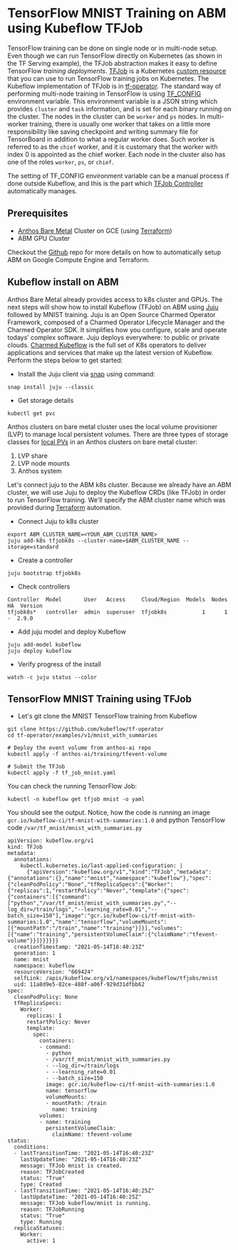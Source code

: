 # TensorFlow MNIST Training on ABM using Kubeflow TFJob
TensorFlow training can be done on single node or in multi-node setup. Even though we can run TensorFlow directly on Kubernetes (as shown in the TF Serving example), the TFJob abstraction makes it easy to define TensorFlow *training deployments*. [TFJob](https://www.kubeflow.org/docs/components/training/tftraining/) is a Kubernetes [custom resource](https://kubernetes.io/docs/concepts/extend-kubernetes/api-extension/custom-resources/) that you can use to run TensorFlow training jobs on Kubernetes. The Kubeflow implementation of TFJob is in [tf-operator](https://github.com/kubeflow/tf-operator). The standard way of performing multi-node training in TensorFlow is using [TF_CONFIG](https://www.tensorflow.org/guide/distributed_training#TF_CONFIG) environment variable. This environment variable is a JSON string which provides `cluster` and `task` information, and is set for each binary running on the cluster. The nodes in the cluster can be `worker` and `ps` nodes. In multi-worker training, there is usually one worker that takes on a little more responsibility like saving checkpoint and writing summary file for TensorBoard in addition to what a regular worker does. Such worker is referred to as the `chief` worker, and it is customary that the worker with index 0 is appointed as the chief worker. Each node in the cluster also has one of the roles `worker`, `ps`, or `chief`.

The setting of TF_CONFIG environment variable can be a manual process if done outside Kubeflow, and this is the part which [TFJob Controller](https://github.com/kubeflow/tf-operator/blob/master/tf_job_design_doc.md#controller) automatically manages. 

## Prerequisites
* [Anthos Bare Metal](https://cloud.google.com/anthos/clusters/docs/bare-metal/1.7) Cluster on GCE (using [Terraform](https://learn.hashicorp.com/tutorials/terraform/install-cli))
* ABM GPU Cluster

Checkout the [Github](https://github.com/GoogleCloudPlatform/anthos-samples/tree/master/anthos-bm-gcp-terraform) repo for more details on how to automatically setup ABM on Google Compute Engine and Terraform. 

## Kubeflow install on ABM
Anthos Bare Metal already provides access to k8s cluster and GPUs. The next steps will show how to install Kubeflow (TFJob) on ABM using [Juju](https://juju.is/) followed by MNIST training. Juju is an Open Source Charmed Operator Framework, composed of a Charmed Operator Lifecycle Manager and the Charmed Operator SDK. It simplifies how you configure, scale and operate todays’ complex software. Juju deploys everywhere: to public or private clouds. [Charmed Kubeflow](https://charmed-kubeflow.io/) is the full set of K8s operators to deliver applications and services that make up the latest version of Kubeflow. Perform the steps below to get started:

* Install the Juju client via [snap](https://snapcraft.io/docs/installing-snapd) using command:

```
snap install juju --classic
```

* Get storage details

```
kubectl get pvc
```

Anthos clusters on bare metal cluster uses the local volume provisioner (LVP) to manage local persistent volumes. There are three types of storage classes for [local PVs](https://cloud.google.com/anthos/clusters/docs/bare-metal/1.6/installing/storage) in an Anthos clusters on bare metal cluster:

1. LVP share
2. LVP node mounts
3. Anthos system

Let's connect juju to the ABM k8s cluster. Because we already have an ABM cluster, we will use Juju to deploy the Kubeflow CRDs (like TFJob) in order to run TensorFlow training. We'll specify the ABM cluster name which was provided during [Terraform](https://www.terraform.io/) automation. 

* Connect Juju to k8s cluster
```
export ABM_CLUSTER_NAME=<YOUR_ABM_CLUSTER_NAME>
juju add-k8s tfjobk8s --cluster-name=$ABM_CLUSTER_NAME --storage=standard
```

* Create a controller
```
juju bootstrap tfjobk8s
```

* Check controllers

```
Controller  Model       User   Access     Cloud/Region  Models  Nodes  HA  Version
tfjobk8s*   controller  admin  superuser  tfjobk8s           1      1   -  2.9.0  
```

* Add juju model and deploy Kubeflow 

```
juju add-model kubeflow
juju deploy kubeflow
```

* Verify progress of the install

```
watch -c juju status --color
```

## TensorFlow MNIST Training using TFJob
* Let's git clone the MNIST TensorFlow training from Kubeflow

```
git clone https://github.com/kubeflow/tf-operator
cd tf-operator/examples/v1/mnist_with_summaries

# Deploy the event volume from anthos-ai repo
kubectl apply -f anthos-ai/training/tfevent-volume

# Submit the TFJob
kubectl apply -f tf_job_mnist.yaml
```

You can check the running TensorFlow Job:

```
kubectl -n kubeflow get tfjob mnist -o yaml

```
You should see the output. Notice, how the code is running an image `gcr.io/kubeflow-ci/tf-mnist-with-summaries:1.0` and python TensorFlow code `/var/tf_mnist/mnist_with_summaries.py`

```
apiVersion: kubeflow.org/v1
kind: TFJob
metadata:
  annotations:
    kubectl.kubernetes.io/last-applied-configuration: |
      {"apiVersion":"kubeflow.org/v1","kind":"TFJob","metadata":{"annotations":{},"name":"mnist","namespace":"kubeflow"},"spec":{"cleanPodPolicy":"None","tfReplicaSpecs":{"Worker":{"replicas":1,"restartPolicy":"Never","template":{"spec":{"containers":[{"command":["python","/var/tf_mnist/mnist_with_summaries.py","--log_dir=/train/logs","--learning_rate=0.01","--batch_size=150"],"image":"gcr.io/kubeflow-ci/tf-mnist-with-summaries:1.0","name":"tensorflow","volumeMounts":[{"mountPath":"/train","name":"training"}]}],"volumes":[{"name":"training","persistentVolumeClaim":{"claimName":"tfevent-volume"}}]}}}}}}
  creationTimestamp: "2021-05-14T16:40:23Z"
  generation: 1
  name: mnist
  namespace: kubeflow
  resourceVersion: "669424"
  selfLink: /apis/kubeflow.org/v1/namespaces/kubeflow/tfjobs/mnist
  uid: 11a8d9e5-82ce-488f-a06f-929d31dfbb62
spec:
  cleanPodPolicy: None
  tfReplicaSpecs:
    Worker:
      replicas: 1
      restartPolicy: Never
      template:
        spec:
          containers:
          - command:
            - python
            - /var/tf_mnist/mnist_with_summaries.py
            - --log_dir=/train/logs
            - --learning_rate=0.01
            - --batch_size=150
            image: gcr.io/kubeflow-ci/tf-mnist-with-summaries:1.0
            name: tensorflow
            volumeMounts:
            - mountPath: /train
              name: training
          volumes:
          - name: training
            persistentVolumeClaim:
              claimName: tfevent-volume
status:
  conditions:
  - lastTransitionTime: "2021-05-14T16:40:23Z"
    lastUpdateTime: "2021-05-14T16:40:23Z"
    message: TFJob mnist is created.
    reason: TFJobCreated
    status: "True"
    type: Created
  - lastTransitionTime: "2021-05-14T16:40:25Z"
    lastUpdateTime: "2021-05-14T16:40:25Z"
    message: TFJob kubeflow/mnist is running.
    reason: TFJobRunning
    status: "True"
    type: Running
  replicaStatuses:
    Worker:
      active: 1

```
